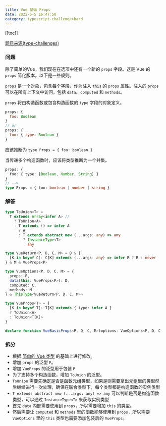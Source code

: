 ```yaml
---
title: Vue 基础 Props
date: 2022-5-5 16:47:50
category: typescript-challenge>hard
---
```


[[toc]]

[题目来源(type-challenges)](https://github.com/type-challenges/type-challenges/blob/main/questions/00213-hard-vue-basic-props/README.md)

### 问题

除了简单的Vue，我们现在在选项中还有一个新的 `props` 字段。这是 Vue 的 `props` 简化版本。以下是一些规则。

`props` 是一个对象，包含每个字段，作为注入 `this` 的 `props` 属性。注入的 `props` 可以在所有上下文中访问，包括 `data`、`computed` 和 `methods`。

`props` 将由构造函数或包含构造函数的 `type` 字段的对象定义。

```javascript
props: {
  foo: Boolean
}
// or
props: {
  foo: { type: Boolean }
}
```
应该推断为 `type Props = { foo: boolean }`

当传递多个构造函数时，应该将类型推断为一个并集。

```typescript
props: {
  foo: { type: [Boolean, Number, String] }
}
// -->
type Props = { foo: boolean | number | string }
```

### 解答

```typescript
type ToUnion<T> = 
  T extends Array<infer A> // 
    ? ToUnion<A>
    : T extends () => infer A
      ? A
      : T extends abstract new (...args: any) => any
        ? InstanceType<T>
        : any

type VueReturn<P, D, C, M> = D & {
  [K in keyof C]: C[K] extends (...args: any) => infer R ? R : never
} & M & VueProps<P>

type VueOptions<P, D, C, M> = {
  props: P,
  data(this: VueProps<P>): D,
  computed: C,
  methods: M 
} & ThisType<VueReturn<P, D, C, M>>

type VueProps<T> = {
  [K in keyof T]: T[K] extends { type: infer A }
  ? ToUnion<A>
  : ToUnion<T[K]>
}

declare function VueBasicProps<P, D, C, M>(options: VueOptions<P, D, C, M>): VueReturn<P, D, C, M>
```

### 拆分
* 根据 [简单的 Vue 类型](/challenges/type/hard-3) 的基础上进行修改。
* 增加 `props` 的泛型 `P`。
* 增加 `VueProps` 的泛型用于包装 `P`
* 为了支持多个构造函数，增加 `ToUnion` 的泛型。
* `ToUnion` 需要先确定是否是函数元组类型，如果是则需要拿出元组里的类型然后继续进行一次处理，确保在联合类型下，每个类型都是构造函数的实例类型
* `T extends abstract new (...args: any) => any` 可以判断是否是构造函数类型，可以通过 `InstanceType<T>` 来获取实例类型
* 首先 `data` 内部需要使用到 `props`，所以需要增加 `this` 的类型。
* 然后需要让 `computed` 和 `methods` 里的函数能够使用到 `props`，所以需要 `VueOptions` 里的 `this` 类型也需要添加包装后的 `VueProps`。
